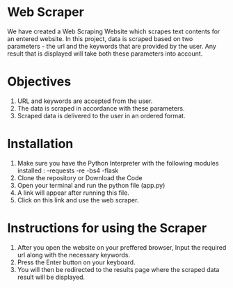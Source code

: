 # Web Scraper

We have created a Web Scraping Website which scrapes text contents for an entered website. In this project, data is scraped based on two parameters - the url and the keywords that are provided by the user. Any result that is displayed will take both these parameters into account.

# Objectives

1. URL and keywords are accepted from the user.
2. The data is scraped in accordance with these parameters.
3. Scraped data is delivered to the user in an ordered format.

# Installation

1. Make sure you have the Python Interpreter with the following modules installed : -requests -re -bs4 -flask
2. Clone the repository or Download the Code
3. Open your terminal and run the python file (app.py)
4. A link will appear after running this file.
5. Click on this link and use the web scraper.

# Instructions for using the Scraper

1. After you open the website on your preffered browser, Input the required url along with the necessary keywords.
2. Press the Enter button on your keyboard.
3. You will then be redirected to the results page where the scraped data result will be displayed.
